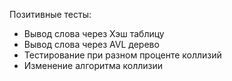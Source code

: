 Позитивные тесты:
- Вывод слова через Хэш таблицу
- Вывод слова через AVL дерево
- Тестирование при разном проценте коллизий
- Изменение алгоритма коллизии

